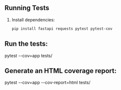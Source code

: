 ## Running Tests

1. Install dependencies:
   ```bash
   pip install fastapi requests pytest pytest-cov


## Run the tests:
pytest --cov=app tests/

## Generate an HTML coverage report:
pytest --cov=app --cov-report=html tests/